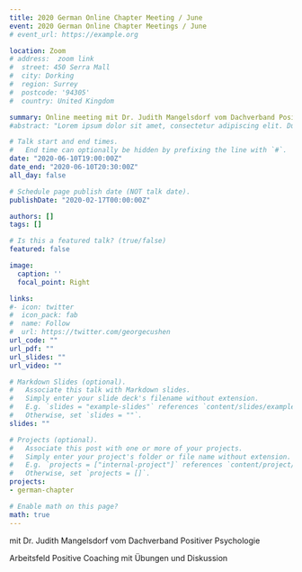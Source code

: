 ```yaml
---
title: 2020 German Online Chapter Meeting / June
event: 2020 German Online Chapter Meetings / June
# event_url: https://example.org

location: Zoom
# address:  zoom link
#  street: 450 Serra Mall
#  city: Dorking 
#  region: Surrey
#  postcode: '94305'
#  country: United Kingdom

summary: Online meeting mit Dr. Judith Mangelsdorf vom Dachverband Positiver Psychologie
#abstract: "Lorem ipsum dolor sit amet, consectetur adipiscing elit. Duis posuere tellusac convallis placerat. Proin tincidunt magna sed ex sollicitudin condimentum. Sed ac faucibus dolor, scelerisque sollicitudin nisi. Cras purus urna, suscipit quis sapien eu, pulvinar tempor diam."

# Talk start and end times.
#   End time can optionally be hidden by prefixing the line with `#`.
date: "2020-06-10T19:00:00Z"
date_end: "2020-06-10T20:30:00Z"
all_day: false

# Schedule page publish date (NOT talk date).
publishDate: "2020-02-17T00:00:00Z"

authors: []
tags: []

# Is this a featured talk? (true/false)
featured: false

image:
  caption: ''
  focal_point: Right

links:
#- icon: twitter
#  icon_pack: fab
#  name: Follow
#  url: https://twitter.com/georgecushen
url_code: ""
url_pdf: ""
url_slides: ""
url_video: ""

# Markdown Slides (optional).
#   Associate this talk with Markdown slides.
#   Simply enter your slide deck's filename without extension.
#   E.g. `slides = "example-slides"` references `content/slides/example-slides.md`.
#   Otherwise, set `slides = ""`.
slides: ""

# Projects (optional).
#   Associate this post with one or more of your projects.
#   Simply enter your project's folder or file name without extension.
#   E.g. `projects = ["internal-project"]` references `content/project/deep-learning/index.md`.
#   Otherwise, set `projects = []`.
projects:
- german-chapter

# Enable math on this page?
math: true
---
```

mit Dr. Judith Mangelsdorf vom Dachverband Positiver Psychologie

Arbeitsfeld Positive Coaching mit Übungen und Diskussion 